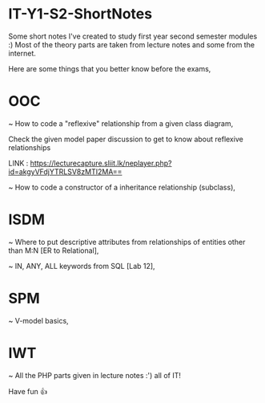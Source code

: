 # IT-Y1-S2-ShortNotes

Some short notes I've created to study first year second semester modules :)
Most of the theory parts are taken from lecture notes and some from the internet.

Here are some things that you better know before the exams,

  # OOC
  ~ How to code a "reflexive" relationship from a given class diagram,
  
  Check the given model paper discussion to get to know about reflexive relationships
  
  LINK : https://lecturecapture.sliit.lk/neplayer.php?id=akgyVFdjYTRLSV8zMTI2MA==
    
  ~ How to code a constructor of a inheritance relationship (subclass),
  
  # ISDM
  ~ Where to put descriptive attributes from relationships of entities other than M:N [ER to Relational],
  
  ~ IN, ANY, ALL keywords from SQL [Lab 12],
  
  # SPM
  ~ V-model basics,
  
  # IWT
  ~ All the PHP parts given in lecture notes :') all of IT!
  
  Have fun 👍

